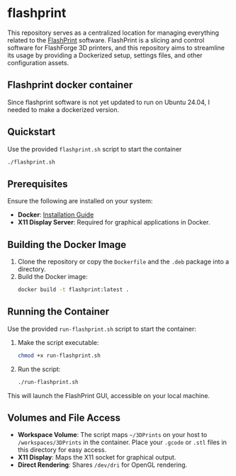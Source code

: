 # flashprint

This repository serves as a centralized location for managing everything related to the [FlashPrint](https://flashforge.com/pages/software-flashprint) software. FlashPrint is a slicing and control software for FlashForge 3D printers, and this repository aims to streamline its usage by providing a Dockerized setup, settings files, and other configuration assets.

## Flashprint docker container

Since flashprint software is not yet updated to run on Ubuntu 24.04, I needed to make a dockerized version.

## Quickstart

Use the provided `flashprint.sh` script to start the container

```bash
./flashprint.sh
```

## Prerequisites

Ensure the following are installed on your system:

- **Docker**: [Installation Guide](https://docs.docker.com/get-docker/)
- **X11 Display Server**: Required for graphical applications in Docker.

## Building the Docker Image

1. Clone the repository or copy the `Dockerfile` and the `.deb` package into a directory.
2. Build the Docker image:
   ```bash
   docker build -t flashprint:latest .
   ```
## Running the Container

Use the provided `run-flashprint.sh` script to start the container:

1. Make the script executable:
   ```bash
   chmod +x run-flashprint.sh
   ```
2. Run the script:
   ```bash
   ./run-flashprint.sh
   ```

This will launch the FlashPrint GUI, accessible on your local machine.

## Volumes and File Access

- **Workspace Volume**: The script maps `~/3DPrints` on your host to `/workspaces/3DPrints` in the container. Place your `.gcode` or `.stl` files in this directory for easy access.
- **X11 Display**: Maps the X11 socket for graphical output.
- **Direct Rendering**: Shares `/dev/dri` for OpenGL rendering.
